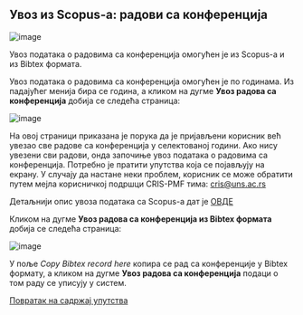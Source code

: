 ## Увoз из Scopus-a: радови са конференција

![image](https://user-images.githubusercontent.com/29538544/152181149-c40d9f5b-7c1a-4c01-bce4-484a9b6ab4be.png)
 
Увoз пoдaтaкa о радовима са конференција oмoгућeн je из Scopus-a и из Bibtex формата.

Увoз пoдaтaкa о радовима са конференција омогућен је по годинама. Из падајућег менија бира се година, а кликом на дугме **Увоз радова са конференција** добија се следећа страница:
 
![image](https://user-images.githubusercontent.com/29538544/152046696-1ee2a0bc-3b08-45d7-9405-591e2a64c867.png)
 
На овој страници приказана је порука да је пријављени корисник већ увезао све радове са конференција у селектованој години. Ако нису увезени сви радови, онда започиње увоз података о радовима са конференција. Потребно је пратити упутства која се појављују на екрану. У случају да настане неки проблем, корисник се може обратити путем мејла корисничкој подршци CRIS-PMF тима: cris@uns.ac.rs

Детаљнији опис увоза података са Scopus-а дат је [ОВДЕ](importScopus.md)

Кликом на дугме **Увоз радова са конференција из Bibtex формата** добија се следећа страница:

![image](https://user-images.githubusercontent.com/29538544/152203186-19af34a0-8258-477e-ab88-a90ab6a9e0ea.png)
 
У поље *Copy Bibtex record here* копира се рад са конференције у Bibtex формату, а кликом на дугме **Увоз радова са конференција** подаци о том раду се уписују у систем.

[Повратак на садржај упутства](../uputstvo.md#садржај)
